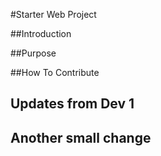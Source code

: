 #Starter Web Project

##Introduction

##Purpose

##How To Contribute

## Updates from Dev 1

## Another small change
